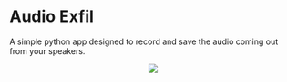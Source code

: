 # Audio Exfil
 A simple python app designed to record and save the audio coming out from your speakers. 
<center><img src="https://i.imgur.com/awmc2kZ.png"></center>
